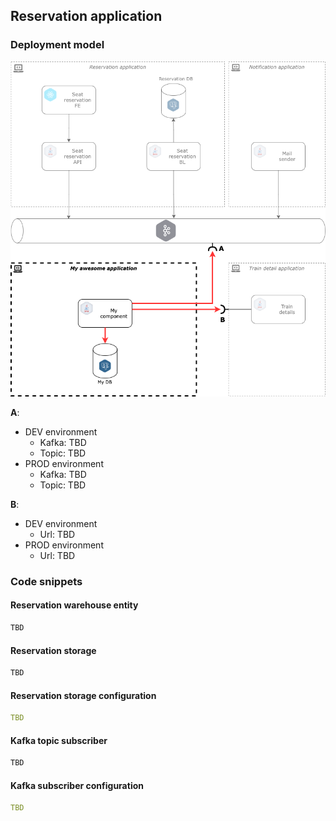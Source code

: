 ## Reservation application

### Deployment model

![Image](/docs/deployment_model.png)

**A**:
  - DEV environment
    - Kafka: TBD
    - Topic: TBD
  - PROD environment
    - Kafka: TBD
    - Topic: TBD

**B**:
  - DEV environment
    - Url: TBD
  - PROD environment
    - Url: TBD

### Code snippets

#### Reservation warehouse entity

```java
TBD
```

#### Reservation storage

```java
TBD
```

#### Reservation storage configuration

```yaml
TBD
```

#### Kafka topic subscriber

```java
TBD
```

#### Kafka subscriber configuration

```yaml
TBD
```
